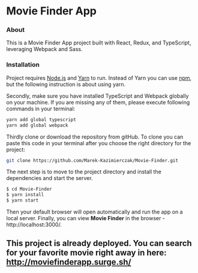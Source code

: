 # Movie Finder App

### About

 This is a Movie Finder App project built with React, Redux, and TypeScript, leveraging Webpack and Sass.

### Installation

Project requires [Node.js](https://nodejs.org/) and [Yarn](https://yarnpkg.com/) to run. Instead of Yarn you can use [npm](https://www.npmjs.com/get-npm/), but the following instruction is about using yarn.

Secondly, make sure you have installed TypeScript and Webpack globally on your machine. If you are missing any of them, please execute following commands in your terminal:
```sh
yarn add global typescript
yarn add global webpack
```

Thirdly clone or download the repository from gitHub. To clone you can paste this code in your terminal after you choose the right directory for the project: 
```sh
git clone https://github.com/Marek-Kazimierczak/Movie-Finder.git
```

The next step is to move to the project directory and install the dependencies and start the server.

```sh
$ cd Movie-Finder
$ yarn install
$ yarn start
```
Then your default browser will open automatically and run the app on a local server.
Finally, you can view **Movie Finder** in the browser -  http://localhost:3000/.

## This project is already deployed. You can search for your favorite movie right away in here: http://moviefinderapp.surge.sh/